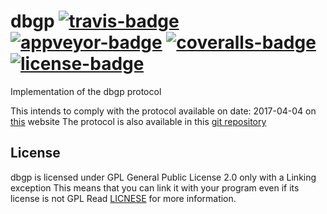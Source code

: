 # dbgp [![travis-badge][]][travis] [![appveyor-badge][]][appveyor] [![coveralls-badge][]][coveralls] [![license-badge][]][license]

Implementation of the dbgp protocol

This intends to comply with the protocol available on date: 2017-04-04 on [this][dbgp] website
The protocol is also available in this [git repository][dbgp-git]


## License

dbgp is licensed under GPL General Public License 2.0 only with a Linking exception
This means that you can link it with your program even if its license is not GPL
Read [LICNESE][license] for more information.

[travis-badge]: https://img.shields.io/travis/afonso360/dbgp/master.svg?style=flat-square
[appveyor-badge]: https://img.shields.io/appveyor/ci/afonso360/dbgp/master.svg?style=flat-square
[coveralls-badge]: https://img.shields.io/coveralls/afonso360/dbgp/master.svg?style=flat-square
[license-badge]: https://img.shields.io/badge/license-GPLv2%20With%20Linking%20exception-blue.svg?style=flat-square
[travis]: https://travis-ci.org/afonso360/dbgp
[appveyor]: https://ci.appveyor.com/project/afonso360/dbgp
[coveralls]: https://coveralls.io/github/afonso360/dbgp
[license]: LICENSE
[dbgp]: https://xdebug.org/docs-dbgp.php#id21
[dbgp-git]: https://github.com/derickr/dbgp
